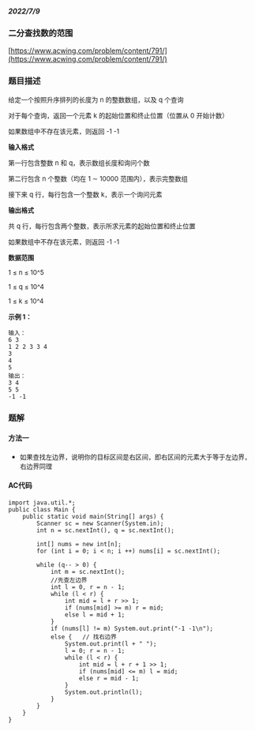 ##### 2022/7/9

### 二分查找数的范围

[https://www.acwing.com/problem/content/791/](https://www.acwing.com/problem/content/791/)

### 题目描述

<font size=2>

给定一个按照升序排列的长度为 n 的整数数组，以及 q 个查询

对于每个查询，返回一个元素 k 的起始位置和终止位置（位置从 0 开始计数）

如果数组中不存在该元素，则返回 -1 -1

</font>

<font size=2>

**输入格式**

第一行包含整数 n 和 q，表示数组长度和询问个数

第二行包含 n 个整数（均在 1 ∼ 10000 范围内），表示完整数组

接下来 q 行，每行包含一个整数 k，表示一个询问元素

</font>

<font size=2>

**输出格式**

共 q 行，每行包含两个整数，表示所求元素的起始位置和终止位置

如果数组中不存在该元素，则返回 -1 -1

</font>

<font size=2>

**数据范围**

1 ≤ n ≤ 10^5

1 ≤ q ≤ 10^4

1 ≤ k ≤ 10^4

</font>

<font size=2>**示例 1：**</font>

```
输入：
6 3
1 2 2 3 3 4
3
4
5
输出：
3 4
5 5
-1 -1
```

### 题解

#### 方法一

- <font size=2>如果查找左边界，说明你的目标区间是右区间，即右区间的元素大于等于左边界，右边界同理</font>

#### AC代码

```
import java.util.*;
public class Main {
    public static void main(String[] args) {
        Scanner sc = new Scanner(System.in);
        int n = sc.nextInt(), q = sc.nextInt();
        
        int[] nums = new int[n];
        for (int i = 0; i < n; i ++) nums[i] = sc.nextInt();
        
        while (q-- > 0) {
            int m = sc.nextInt();
            //先查左边界
            int l = 0, r = n - 1;
            while (l < r) {
                int mid = l + r >> 1;
                if (nums[mid] >= m) r = mid;
                else l = mid + 1;
            }
            if (nums[l] != m) System.out.print("-1 -1\n");
            else {   // 找右边界
                System.out.print(l + " ");
                l = 0; r = n - 1;
                while (l < r) {
                    int mid = l + r + 1 >> 1;
                    if (nums[mid] <= m) l = mid;
                    else r = mid - 1;
                }
                System.out.println(l);
            }
        }
    }
}
```

